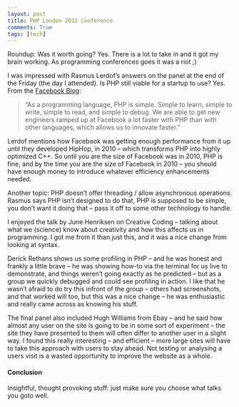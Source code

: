 ```yaml
---
layout: post
title: PHP London 2012 Conference
comments: True
tags: [tech]
---
```


Roundup: Was it worth going? Yes. There is a lot to take in and it got my brain working. As programming conferences goes it was a riot ;)

I was impressed with Rasmus Lerdof’s answers on the panel at the end of the Friday (the day I attended).
Is PHP still viable for a startup to use? Yes. From the [Facebook Blog](https://developers.facebook.com/blog/post/2010/02/02/hiphop-for-php--move-fast/):
>“As a programming language, PHP is simple. Simple to learn, simple to write, simple to read, and simple to debug. We are able to get new engineers ramped up at Facebook a lot faster with PHP than with other languages, which allows us to innovate faster.”

Lerdof mentions how Facebook was getting enough performance from it up until they developed HipHop, in 2010 – which transforms PHP into highly optimized C++. So until you are the size of Facebook was in 2010, PHP is fine, and by the time you are the size of Facebook in 2010 – you should have enough money to introduce whatever efficiency enhancements needed.

Another topic: PHP doesn’t offer threading / allow asynchronous operations. Rasmus says PHP isn’t designed to do that, PHP is supposed to be simple, you don’t want it doing that – pass it off to some other technology to handle.

I enjoyed the talk by June Henriksen on Creative Coding – talking about what we (science) know about creativity and how this affects us in programming. I got me from it than just this, and it was a nice change from looking at syntax.

Derick Rethans shows us some profiling in PHP – and he was honest and frankly a little brave – he was showing how-to via the terminal for us live to demonstrate, and things weren’t going exactly as he predicted – but as a group we quickly debugged and could see profiling in action. I like that he wasn’t afraid to do try this infront of the group – others had screenshots, and that worked will too, but this was a nice change – he was enthusiastic and really came across as knowing his stuff.

The final panel also included Hugh Williams from Ebay – and he said how almost any user on the site is going to be in some sort of experiment – the site they have presented to them will often differ to another user in a slight way. I found this really interesting – and efficient – more large sites will have to take this approach with users to stay ahead. Not testing or analysing a users visit is a wasted opportunity to improve the website as a whole.

#### Conclusion

Insightful, thought provoking stuff: just make sure you choose what talks you goto well.
